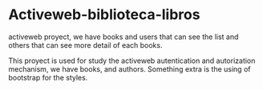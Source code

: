 # Activeweb-biblioteca-libros
activeweb proyect, we have books and users that can see the list and others that can see more detail of each books.

This proyect is used for study the activeweb autentication and autorization mechanism, we have books, and authors.
Something extra is the using of bootstrap for the styles.
